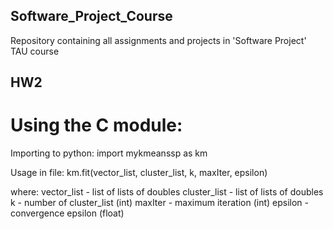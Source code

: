 ## Software_Project_Course
Repository containing all assignments and projects in 'Software Project' TAU course



## HW2
# Using the C module:
Importing to python:
import mykmeanssp as km

Usage in file: 
km.fit(vector_list, cluster_list, k, maxIter, epsilon)

where:
vector_list - list of lists of doubles
cluster_list - list of lists of doubles 
k - number of cluster_list (int)
maxIter - maximum iteration (int)
epsilon - convergence epsilon (float)